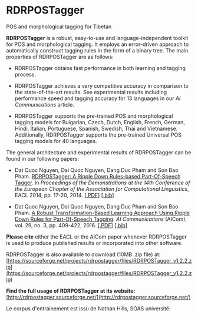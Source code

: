 # RDRPOSTagger
POS and morphological tagging for Tibetan

**RDRPOSTagger** is a robust, easy-to-use and language-independent toolkit for POS and morphological tagging. It employs an error-driven approach to automatically construct tagging rules in the form of a binary tree. The main properties of RDRPOSTagger are as follows:

- RDRPOSTagger obtains fast performance in both learning and tagging process.

- RDRPOSTagger achieves a very competitive accuracy in comparison to the state-of-the-art results. See experimental results including performance speed and tagging accuracy for 13 languages in our *AI Communications* article.

- RDRPOSTagger supports the pre-trained POS and morphological tagging models for Bulgarian, Czech, Dutch, English, French, German, Hindi, Italian, Portuguese, Spanish, Swedish, Thai and Vietnamese.  Additionally, RDRPOSTagger supports the pre-trained Universal POS tagging models for 40 languages.

The general architecture and experimental results of RDRPOSTagger can be found in our following papers:

- Dat Quoc Nguyen, Dai Quoc Nguyen, Dang Duc Pham and Son Bao Pham. [RDRPOSTagger: A Ripple Down Rules-based Part-Of-Speech Tagger](http://www.aclweb.org/anthology/E14-2005). In *Proceedings of the Demonstrations at the 14th Conference of the European Chapter of the Association for Computational Linguistics*, EACL 2014, pp. 17-20, 2014. [[.PDF]](http://www.aclweb.org/anthology/E14-2005) [[.bib]](http://www.aclweb.org/anthology/E14-2005.bib)

- Dat Quoc Nguyen, Dai Quoc Nguyen, Dang Duc Pham and Son Bao Pham. [A Robust Transformation-Based Learning Approach Using Ripple Down Rules for Part-Of-Speech Tagging](http://content.iospress.com/articles/ai-communications/aic698). *AI Communications* (AICom), vol. 29, no. 3, pp. 409-422, 2016. [[.PDF]](http://arxiv.org/pdf/1412.4021.pdf) [[.bib]](http://rdrpostagger.sourceforge.net/AICom.bib)

**Please cite** either the EACL or the AICom paper whenever RDRPOSTagger is used to produce published results or incorporated into other software.

RDRPOSTagger is also available to download (10MB .zip file) at: [https://sourceforge.net/projects/rdrpostagger/files/RDRPOSTagger_v1.2.2.zip](https://sourceforge.net/projects/rdrpostagger/files/RDRPOSTagger_v1.2.2.zip)

**Find the full usage of RDRPOSTagger at its website:** [http://rdrpostagger.sourceforge.net/](http://rdrpostagger.sourceforge.net/)


Le corpus d'entrainement est issu de Nathan Hills, SOAS université: 
